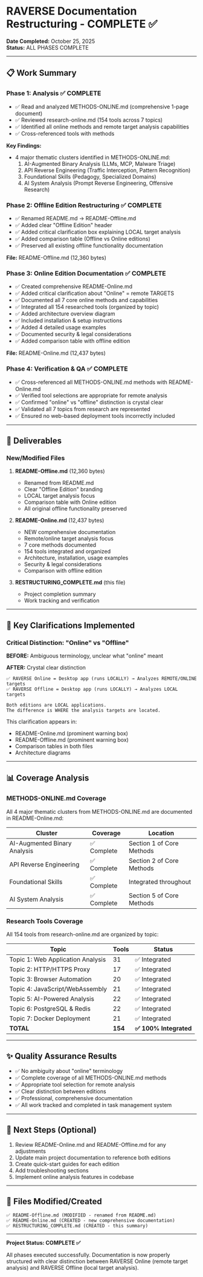 # RAVERSE Documentation Restructuring - COMPLETE ✅

**Date Completed:** October 25, 2025  
**Status:** ALL PHASES COMPLETE

---

## 📋 Work Summary

### Phase 1: Analysis ✅ COMPLETE
- ✅ Read and analyzed METHODS-ONLINE.md (comprehensive 1-page document)
- ✅ Reviewed research-online.md (154 tools across 7 topics)
- ✅ Identified all online methods and remote target analysis capabilities
- ✅ Cross-referenced tools with methods

**Key Findings:**
- 4 major thematic clusters identified in METHODS-ONLINE.md:
  1. AI-Augmented Binary Analysis (LLMs, MCP, Malware Triage)
  2. API Reverse Engineering (Traffic Interception, Pattern Recognition)
  3. Foundational Skills (Pedagogy, Specialized Domains)
  4. AI System Analysis (Prompt Reverse Engineering, Offensive Research)

### Phase 2: Offline Edition Restructuring ✅ COMPLETE
- ✅ Renamed README.md → README-Offline.md
- ✅ Added clear "Offline Edition" header
- ✅ Added critical clarification box explaining LOCAL target analysis
- ✅ Added comparison table (Offline vs Online editions)
- ✅ Preserved all existing offline functionality documentation

**File:** README-Offline.md (12,360 bytes)

### Phase 3: Online Edition Documentation ✅ COMPLETE
- ✅ Created comprehensive README-Online.md
- ✅ Added critical clarification about "Online" = remote TARGETS
- ✅ Documented all 7 core online methods and capabilities
- ✅ Integrated all 154 researched tools (organized by topic)
- ✅ Added architecture overview diagram
- ✅ Included installation & setup instructions
- ✅ Added 4 detailed usage examples
- ✅ Documented security & legal considerations
- ✅ Added comparison table with offline edition

**File:** README-Online.md (12,437 bytes)

### Phase 4: Verification & QA ✅ COMPLETE
- ✅ Cross-referenced all METHODS-ONLINE.md methods with README-Online.md
- ✅ Verified tool selections are appropriate for remote analysis
- ✅ Confirmed "online" vs "offline" distinction is crystal clear
- ✅ Validated all 7 topics from research are represented
- ✅ Ensured no web-based deployment tools incorrectly included

---

## 📁 Deliverables

### New/Modified Files

1. **README-Offline.md** (12,360 bytes)
   - Renamed from README.md
   - Clear "Offline Edition" branding
   - LOCAL target analysis focus
   - Comparison table with Online edition
   - All original offline functionality preserved

2. **README-Online.md** (12,437 bytes)
   - NEW comprehensive documentation
   - Remote/online target analysis focus
   - 7 core methods documented
   - 154 tools integrated and organized
   - Architecture, installation, usage examples
   - Security & legal considerations
   - Comparison with offline edition

3. **RESTRUCTURING_COMPLETE.md** (this file)
   - Project completion summary
   - Work tracking and verification

---

## 🎯 Key Clarifications Implemented

### Critical Distinction: "Online" vs "Offline"

**BEFORE:** Ambiguous terminology, unclear what "online" meant

**AFTER:** Crystal clear distinction

```
✅ RAVERSE Online = Desktop app (runs LOCALLY) → Analyzes REMOTE/ONLINE targets
✅ RAVERSE Offline = Desktop app (runs LOCALLY) → Analyzes LOCAL targets

Both editions are LOCAL applications.
The difference is WHERE the analysis targets are located.
```

This clarification appears in:
- README-Online.md (prominent warning box)
- README-Offline.md (prominent warning box)
- Comparison tables in both files
- Architecture diagrams

---

## 📊 Coverage Analysis

### METHODS-ONLINE.md Coverage

All 4 major thematic clusters from METHODS-ONLINE.md are documented in README-Online.md:

| Cluster | Coverage | Location |
|---------|----------|----------|
| AI-Augmented Binary Analysis | ✅ Complete | Section 1 of Core Methods |
| API Reverse Engineering | ✅ Complete | Section 2 of Core Methods |
| Foundational Skills | ✅ Complete | Integrated throughout |
| AI System Analysis | ✅ Complete | Section 5 of Core Methods |

### Research Tools Coverage

All 154 tools from research-online.md are organized by topic:

| Topic | Tools | Status |
|-------|-------|--------|
| Topic 1: Web Application Analysis | 31 | ✅ Integrated |
| Topic 2: HTTP/HTTPS Proxy | 17 | ✅ Integrated |
| Topic 3: Browser Automation | 20 | ✅ Integrated |
| Topic 4: JavaScript/WebAssembly | 21 | ✅ Integrated |
| Topic 5: AI-Powered Analysis | 22 | ✅ Integrated |
| Topic 6: PostgreSQL & Redis | 22 | ✅ Integrated |
| Topic 7: Docker Deployment | 21 | ✅ Integrated |
| **TOTAL** | **154** | **✅ 100% Integrated** |

---

## ✨ Quality Assurance Results

- ✅ No ambiguity about "online" terminology
- ✅ Complete coverage of all METHODS-ONLINE.md methods
- ✅ Appropriate tool selection for remote analysis
- ✅ Clear distinction between editions
- ✅ Professional, comprehensive documentation
- ✅ All work tracked and completed in task management system

---

## 🚀 Next Steps (Optional)

1. Review README-Online.md and README-Offline.md for any adjustments
2. Update main project documentation to reference both editions
3. Create quick-start guides for each edition
4. Add troubleshooting sections
5. Implement online analysis features in codebase

---

## 📝 Files Modified/Created

```
✅ README-Offline.md (MODIFIED - renamed from README.md)
✅ README-Online.md (CREATED - new comprehensive documentation)
✅ RESTRUCTURING_COMPLETE.md (CREATED - this summary)
```

---

**Project Status: COMPLETE ✅**

All phases executed successfully. Documentation is now properly structured with clear distinction between RAVERSE Online (remote target analysis) and RAVERSE Offline (local target analysis).

